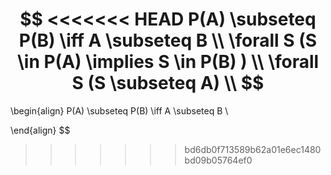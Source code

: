 $$ 
<<<<<<< HEAD
P(A) \subseteq P(B) \iff A \subseteq B \\
\forall S (S \in P(A) \implies S \in P(B) ) \\
\forall S (S \subseteq A) \\
$$
=======
\begin{align}
P(A) \subseteq P(B) \iff A \subseteq B \\

\end{align}
$$
>>>>>>> bd6db0f713589b62a01e6ec1480bd09b05764ef0
